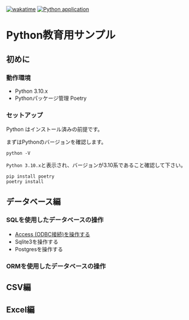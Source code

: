 [![wakatime](https://wakatime.com/badge/user/566126df-1e6d-4987-9110-c6778444c2ba/project/2c8ed0c8-8e18-47e1-8ae1-46cd1b6d3d16.svg)](https://wakatime.com/@kexi/projects/pkruuohfck)
[![Python application](https://github.com/chiba-data/python-examples/actions/workflows/python-app.yml/badge.svg)](https://github.com/chiba-data/python-examples/actions/workflows/python-app.yml)
# Python教育用サンプル

## 初めに

### 動作環境

* Python 3.10.x
* Pythonパッケージ管理 Poetry

### セットアップ

Python はインストール済みの前提です。

まずはPythonのバージョンを確認します。
```shell
python -V
```

`Python 3.10.x`と表示され、バージョンが3.10系であること確認して下さい。

```shell
pip install poetry
poetry install
```

## データベース編

### SQLを使用したデータベースの操作

* [Access (ODBC接続)を操作する](access/README.md)
* Sqlite3を操作する
* Postgresを操作する

### ORMを使用したデータベースの操作

## CSV編

## Excel編
